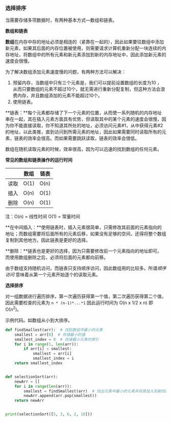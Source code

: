 ### 选择排序

当需要存储多项数据时，有两种基本方式—数组和链表。

**数组和链表**

**数组**在内存中存的地址必须是相连的（紧靠在一起的），因此如果要往数组中添加新元素，如果其后面的内存位置被使用，则需要请求计算机重新分配一块连续的内存地址，将数组中的所有元素和新元素添加到新的内存地址中，因此添加新元素的速度会很慢。

为了解决数组添加元素速度慢的问题，有两种方法可以解决：

1. 预留内存，当数组中只有三个元素是，我们可以提前设置数组的长度为10 ，从而只要数组的元素不超过10个，就无需进行重新分配复制，但这种方法会浪费内存，并且数组添加的元素不能超过10个。
2. 使用链表。

**链表：**每个元素都存储了下一个元素的位置，从而使一系列随机的内存地址串在一起，其在插入元素方面具有优势，但读取其中的某个元素的速度会很慢，因为你不能直接读取，你不知道其所处的地址，必须访问元素#1，从中获得元素#2的地址，以此类推，直到访问到所需元素的地址，因此如果需要同时读取所有的元素，链表的效率会很高。而如果需要跳跃读取，链表的效率会很低。

数组在随机读取元素的时候，效率很高，因为可以迅速的找到数组的任何元素。

**常见的数组和链表操作的运行时间**

|      | 数组 | 链表 |
| ---- | ---- | ---- |
| 读取 | O(1) | O(n) |
| 插入 | O(n) | O(1) |
| 删除 | O(n) | O(1) |

注：O(n) = 线性时间     O(1) = 常量时间 

**在中间插入：**使用链表时，插入元素很简单，只需修改其前面的元素指向的地址；而数组需要将后面所有的元素后移，如果没有足够的空间，还得将整个数组复制到其他地方。因此链表是更好的选择。

**删除：**链表也是更好的选择，因为只需要修改前一个元素指向的地址即可。而使用数组删除之后，必须将后面的元素都向前移。

由于数组支持随机访问，而链表只支持顺序访问，因此数组用的比较多。所谓*顺序访问* 意味着从第一个元素开始逐个的读取元素。

**选择排序**

对一组数据进行遍历排序，第一次遍历获得第一个值，第二次遍历获得第二个值，因此需要检查的元素为 `n * (n-1)*...*1` 因此运行时间为 O(n x 1/2 x n) 即 O($n^2$)。

示例代码。如数组从小到大排序。

``` python
def findSmallest(arr):  # 找到数组中最小的元素
    smallest = arr[0]  # 存储最小的值
    smallest_index = 0  # 存储最小元素的索引
    for i in range(1, len(arr)):
        if arr[i] < smallest:
            smallest = arr[i]
            smallest_index = i
    return smallest_index


def selectionSort(arr):
    newArr = []
    for i in range(len(arr)):
        smallest = findSmallest(arr)  # 找出元素中最小的元素并将其加入到新的数组中
        newArr.append(arr.pop(smallest))
    return newArr


print(selectionSort([5, 3, 6, 2, 10]))
```

